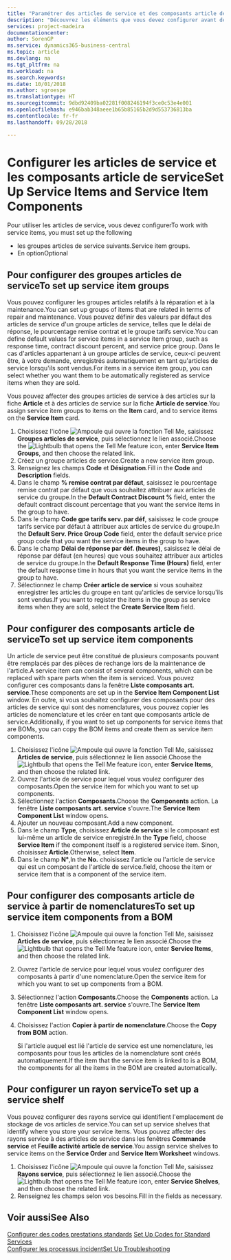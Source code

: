 ```yaml
---
title: "Paramétrer des articles de service et des composants article de service | Microsoft Docs"
description: "Découvrez les éléments que vous devez configurer avant de pouvoir utiliser des articles de service, notamment les valeurs par défaut telles que le délai de réponse, le pourcentage remise contrat et le groupe tarifs service."
services: project-madeira
documentationcenter: 
author: SorenGP
ms.service: dynamics365-business-central
ms.topic: article
ms.devlang: na
ms.tgt_pltfrm: na
ms.workload: na
ms.search.keywords: 
ms.date: 10/01/2018
ms.author: sgroespe
ms.translationtype: HT
ms.sourcegitcommit: 9dbd92409ba02281f008246194f3ce0c53e4e001
ms.openlocfilehash: e946bab348aeee1b65b85165b2d9d553736813ba
ms.contentlocale: fr-fr
ms.lasthandoff: 09/28/2018

---
```

# <a name="set-up-service-items-and-service-item-components"></a><span data-ttu-id="d8c6c-103">Configurer les articles de service et les composants article de service</span><span class="sxs-lookup"><span data-stu-id="d8c6c-103">Set Up Service Items and Service Item Components</span></span>
<span data-ttu-id="d8c6c-104">Pour utiliser les articles de service, vous devez configurer</span><span class="sxs-lookup"><span data-stu-id="d8c6c-104">To work with service items, you must set up the following</span></span>

* <span data-ttu-id="d8c6c-105">les groupes articles de service suivants.</span><span class="sxs-lookup"><span data-stu-id="d8c6c-105">Service item groups.</span></span>
* <span data-ttu-id="d8c6c-106">En option</span><span class="sxs-lookup"><span data-stu-id="d8c6c-106">Optional</span></span>

## <a name="to-set-up-service-item-groups"></a><span data-ttu-id="d8c6c-107">Pour configurer des groupes articles de service</span><span class="sxs-lookup"><span data-stu-id="d8c6c-107">To set up service item groups</span></span>
<span data-ttu-id="d8c6c-108">Vous pouvez configurer les groupes articles relatifs à la réparation et à la maintenance.</span><span class="sxs-lookup"><span data-stu-id="d8c6c-108">You can set up groups of items that are related in terms of repair and maintenance.</span></span> <span data-ttu-id="d8c6c-109">Vous pouvez définir des valeurs par défaut des articles de service d'un groupe articles de service, telles que le délai de réponse, le pourcentage remise contrat et le groupe tarifs service.</span><span class="sxs-lookup"><span data-stu-id="d8c6c-109">You can define default values for service items in a service item group, such as response time, contract discount percent, and service price group.</span></span> <span data-ttu-id="d8c6c-110">Dans le cas d'articles appartenant à un groupe articles de service, ceux-ci peuvent être, à votre demande, enregistrés automatiquement en tant qu'articles de service lorsqu'ils sont vendus.</span><span class="sxs-lookup"><span data-stu-id="d8c6c-110">For items in a service item group, you can select whether you want them to be automatically registered as service items when they are sold.</span></span>  

<span data-ttu-id="d8c6c-111">Vous pouvez affecter des groupes articles de service à des articles sur la fiche **Article** et à des articles de service sur la fiche **Article de service**.</span><span class="sxs-lookup"><span data-stu-id="d8c6c-111">You assign service item groups to items on the **Item** card, and to service items on the **Service Item** card.</span></span>  

1. <span data-ttu-id="d8c6c-112">Choisissez l'icône ![Ampoule qui ouvre la fonction Tell Me](media/ui-search/search_small.png "Dites-moi ce que vous voulez faire"), saisissez **Groupes articles de service**, puis sélectionnez le lien associé.</span><span class="sxs-lookup"><span data-stu-id="d8c6c-112">Choose the ![Lightbulb that opens the Tell Me feature](media/ui-search/search_small.png "Tell me what you want to do") icon, enter **Service Item Groups**, and then choose the related link.</span></span>  
2. <span data-ttu-id="d8c6c-113">Créez un groupe articles de service.</span><span class="sxs-lookup"><span data-stu-id="d8c6c-113">Create a new service item group.</span></span>  
3. <span data-ttu-id="d8c6c-114">Renseignez les champs **Code** et **Désignation**.</span><span class="sxs-lookup"><span data-stu-id="d8c6c-114">Fill in the **Code** and **Description** fields.</span></span>  
4. <span data-ttu-id="d8c6c-115">Dans le champ **% remise contrat par défaut**, saisissez le pourcentage remise contrat par défaut que vous souhaitez attribuer aux articles de service du groupe.</span><span class="sxs-lookup"><span data-stu-id="d8c6c-115">In the **Default Contract Discount %** field, enter the default contract discount percentage that you want the service items in the group to have.</span></span>  
5. <span data-ttu-id="d8c6c-116">Dans le champ **Code gpe tarifs serv. par déf**, saisissez le code groupe tarifs service par défaut à attribuer aux articles de service du groupe.</span><span class="sxs-lookup"><span data-stu-id="d8c6c-116">In the **Default Serv. Price Group Code** field, enter the default service price group code that you want the service items in the group to have.</span></span>  
6. <span data-ttu-id="d8c6c-117">Dans le champ **Délai de réponse par déf. (heures)**, saisissez le délai de réponse par défaut (en heures) que vous souhaitez attribuer aux articles de service du groupe.</span><span class="sxs-lookup"><span data-stu-id="d8c6c-117">In the **Default Response Time (Hours)** field, enter the default response time in hours that you want the service items in the group to have.</span></span>  
7. <span data-ttu-id="d8c6c-118">Sélectionnez le champ **Créer article de service** si vous souhaitez enregistrer les articles du groupe en tant qu'articles de service lorsqu'ils sont vendus.</span><span class="sxs-lookup"><span data-stu-id="d8c6c-118">If you want to register the items in the group as service items when they are sold, select the **Create Service Item** field.</span></span>  

## <a name="to-set-up-service-item-components"></a><span data-ttu-id="d8c6c-119">Pour configurer des composants article de service</span><span class="sxs-lookup"><span data-stu-id="d8c6c-119">To set up service item components</span></span>
<span data-ttu-id="d8c6c-120">Un article de service peut être constitué de plusieurs composants pouvant être remplacés par des pièces de rechange lors de la maintenance de l'article.</span><span class="sxs-lookup"><span data-stu-id="d8c6c-120">A service item can consist of several components, which can be replaced with spare parts when the item is serviced.</span></span> <span data-ttu-id="d8c6c-121">Vous pouvez configurer ces composants dans la fenêtre **Liste composants art. service**.</span><span class="sxs-lookup"><span data-stu-id="d8c6c-121">These components are set up in the **Service Item Component List** window.</span></span> <span data-ttu-id="d8c6c-122">En outre, si vous souhaitez configurer des composants pour des articles de service qui sont des nomenclatures, vous pouvez copier les articles de nomenclature et les créer en tant que composants article de service.</span><span class="sxs-lookup"><span data-stu-id="d8c6c-122">Additionally, if you want to set up components for service items that are BOMs, you can copy the BOM items and create them as service item components.</span></span>

1. <span data-ttu-id="d8c6c-123">Choisissez l'icône ![Ampoule qui ouvre la fonction Tell Me](media/ui-search/search_small.png "Dites-moi ce que vous voulez faire"), saisissez **Articles de service**, puis sélectionnez le lien associé.</span><span class="sxs-lookup"><span data-stu-id="d8c6c-123">Choose the ![Lightbulb that opens the Tell Me feature](media/ui-search/search_small.png "Tell me what you want to do") icon, enter **Service Items**, and then choose the related link.</span></span>
2. <span data-ttu-id="d8c6c-124">Ouvrez l'article de service pour lequel vous voulez configurer des composants.</span><span class="sxs-lookup"><span data-stu-id="d8c6c-124">Open the service item for which you want to set up components.</span></span>  
3. <span data-ttu-id="d8c6c-125">Sélectionnez l'action **Composants**.</span><span class="sxs-lookup"><span data-stu-id="d8c6c-125">Choose the **Components** action.</span></span> <span data-ttu-id="d8c6c-126">La fenêtre **Liste composants art. service** s'ouvre.</span><span class="sxs-lookup"><span data-stu-id="d8c6c-126">The **Service Item Component List** window opens.</span></span>  
4. <span data-ttu-id="d8c6c-127">Ajouter un nouveau composant.</span><span class="sxs-lookup"><span data-stu-id="d8c6c-127">Add a new component.</span></span>  
5. <span data-ttu-id="d8c6c-128">Dans le champ **Type**, choisissez **Article de service** si le composant est lui-même un article de service enregistré.</span><span class="sxs-lookup"><span data-stu-id="d8c6c-128">In the **Type** field, choose **Service Item** if the component itself is a registered service item.</span></span> <span data-ttu-id="d8c6c-129">Sinon, choisissez **Article**.</span><span class="sxs-lookup"><span data-stu-id="d8c6c-129">Otherwise, select **Item**.</span></span>  
6. <span data-ttu-id="d8c6c-130">Dans le champ **N°**,</span><span class="sxs-lookup"><span data-stu-id="d8c6c-130">In the **No.**</span></span> <span data-ttu-id="d8c6c-131">choisissez l'article ou l'article de service qui est un composant de l'article de service.</span><span class="sxs-lookup"><span data-stu-id="d8c6c-131">field, choose the item or service item that is a component of the service item.</span></span>  

## <a name="to-set-up-service-item-components-from-a-bom"></a><span data-ttu-id="d8c6c-132">Pour configurer des composants article de service à partir de nomenclatures</span><span class="sxs-lookup"><span data-stu-id="d8c6c-132">To set up service item components from a BOM</span></span>
1.  <span data-ttu-id="d8c6c-133">Choisissez l'icône ![Ampoule qui ouvre la fonction Tell Me](media/ui-search/search_small.png "Dites-moi ce que vous voulez faire"), saisissez **Articles de service**, puis sélectionnez le lien associé.</span><span class="sxs-lookup"><span data-stu-id="d8c6c-133">Choose the ![Lightbulb that opens the Tell Me feature](media/ui-search/search_small.png "Tell me what you want to do") icon, enter **Service Items**, and then choose the related link.</span></span>  
2. <span data-ttu-id="d8c6c-134">Ouvrez l'article de service pour lequel vous voulez configurer des composants à partir d'une nomenclature.</span><span class="sxs-lookup"><span data-stu-id="d8c6c-134">Open the service item for which you want to set up components from a BOM.</span></span>  
3. <span data-ttu-id="d8c6c-135">Sélectionnez l'action **Composants**.</span><span class="sxs-lookup"><span data-stu-id="d8c6c-135">Choose the **Components** action.</span></span> <span data-ttu-id="d8c6c-136">La fenêtre **Liste composants art. service** s'ouvre.</span><span class="sxs-lookup"><span data-stu-id="d8c6c-136">The **Service Item Component List** window opens.</span></span>  
4. <span data-ttu-id="d8c6c-137">Choisissez l'action **Copier à partir de nomenclature**.</span><span class="sxs-lookup"><span data-stu-id="d8c6c-137">Choose the **Copy from BOM** action.</span></span>  

    <span data-ttu-id="d8c6c-138">Si l'article auquel est lié l'article de service est une nomenclature, les composants pour tous les articles de la nomenclature sont créés automatiquement.</span><span class="sxs-lookup"><span data-stu-id="d8c6c-138">If the item that the service item is linked to is a BOM, the components for all the items in the BOM are created automatically.</span></span>  

## <a name="to-set-up-a-service-shelf"></a><span data-ttu-id="d8c6c-139">Pour configurer un rayon service</span><span class="sxs-lookup"><span data-stu-id="d8c6c-139">To set up a service shelf</span></span>
<span data-ttu-id="d8c6c-140">Vous pouvez configurer des rayons service qui identifient l'emplacement de stockage de vos articles de service.</span><span class="sxs-lookup"><span data-stu-id="d8c6c-140">You can set up service shelves that identify where you store your service items.</span></span> <span data-ttu-id="d8c6c-141">Vous pouvez affecter des rayons service à des articles de service dans les fenêtres **Commande service** et **Feuille activité article de service**.</span><span class="sxs-lookup"><span data-stu-id="d8c6c-141">You assign service shelves to service items on the **Service Order** and **Service Item Worksheet** windows.</span></span>  

1. <span data-ttu-id="d8c6c-142">Choisissez l'icône ![Ampoule qui ouvre la fonction Tell Me](media/ui-search/search_small.png "Dites-moi ce que vous voulez faire"), saisissez **Rayons service**, puis sélectionnez le lien associé.</span><span class="sxs-lookup"><span data-stu-id="d8c6c-142">Choose the ![Lightbulb that opens the Tell Me feature](media/ui-search/search_small.png "Tell me what you want to do") icon, enter **Service Shelves**, and then choose the related link.</span></span>
2. <span data-ttu-id="d8c6c-143">Renseignez les champs selon vos besoins.</span><span class="sxs-lookup"><span data-stu-id="d8c6c-143">Fill in the fields as necessary.</span></span>

## <a name="see-also"></a><span data-ttu-id="d8c6c-144">Voir aussi</span><span class="sxs-lookup"><span data-stu-id="d8c6c-144">See Also</span></span>
<span data-ttu-id="d8c6c-145">[Configurer des codes prestations standards](service-how-setup-service-coding.md) </span><span class="sxs-lookup"><span data-stu-id="d8c6c-145">[Set Up Codes for Standard Services](service-how-setup-service-coding.md) </span></span>  
[<span data-ttu-id="d8c6c-146">Configurer les processus incident</span><span class="sxs-lookup"><span data-stu-id="d8c6c-146">Set Up Troubleshooting</span></span>](service-how-setup-troubleshooting.md)

